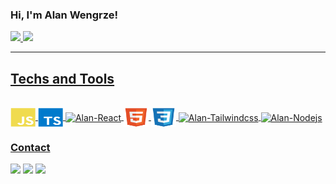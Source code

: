 ### Hi, I'm Alan Wengrze!

<div style="display: flex, flex-direction: column, align-items:center">
<a href="https://github.com/alanwengrze">
<img height="180em" weigh="100%" src="https://github-readme-stats.vercel.app/api/top-langs/?username=alanwengrze&layout=compact&langs_count=7&theme=dracula"/>
<img height="180em" weigh="100%" src="https://github-readme-stats.vercel.app/api?username=alanwengrze&show_icons=true&theme=dracula&include_all_commits=true&count_private=true"/>
</div>
  
<hr/>
  
  <h2>Techs and Tools</h2>

<div style="display: inline_block"><br>
  <img align="center" alt="Alan-Js" height="30" width="40" src="https://raw.githubusercontent.com/devicons/devicon/master/icons/javascript/javascript-plain.svg">
  <img align="center" alt="Alan-Ts" height="30" width="40" src="https://raw.githubusercontent.com/devicons/devicon/master/icons/typescript/typescript-plain.svg">
  <img align="center" alt="Alan-React" height="30" width="40" src="https://cdn.jsdelivr.net/gh/devicons/devicon/icons/react/react-original.svg" />
  <img align="center" alt="Alan-HTML" height="30" width="40" src="https://raw.githubusercontent.com/devicons/devicon/master/icons/html5/html5-original.svg">
  <img align="center" alt="Alan-CSS" height="30" width="40" src="https://raw.githubusercontent.com/devicons/devicon/master/icons/css3/css3-original.svg">
  <img align="center" alt="Alan-Tailwindcss" height="30" width="40" src="https://cdn.jsdelivr.net/gh/devicons/devicon/icons/tailwindcss/tailwindcss-plain.svg" />
  <img align="center" alt="Alan-Nodejs" height="30" width="40" src="https://cdn.jsdelivr.net/gh/devicons/devicon/icons/nodejs/nodejs-original.svg" />
 
 ### Contact
<div> 
  <a href="https://instagram.com/al.wng" target="_blank"><img src="https://img.shields.io/badge/-Instagram-%23E4405F?style=for-the-badge&logo=instagram&logoColor=white" target="_blank"></a>
  <a href = "mailto:alanwengrzee@gmail.com"><img src="https://img.shields.io/badge/-Gmail-%23333?style=for-the-badge&logo=gmail&logoColor=white" target="_blank"></a>
  <a href="https://www.linkedin.com/in/alanwengrze/" target="_blank"><img src="https://img.shields.io/badge/-LinkedIn-%230077B5?style=for-the-badge&logo=linkedin&logoColor=white" target="_blank"></a> 
</div>


